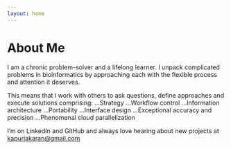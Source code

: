 ```yaml
---
layout: home
---
```


# About Me

I am a chronic problem-solver and a lifelong learner. I unpack complicated problems in bioinformatics by approaching each with the flexible process and attention it deserves.

This means that I work with others to ask questions, define approaches and execute solutions comprising:
    ...Strategy
    ...Workflow control
    ...Information architecture
    ...Portability 
    ...Interface design
    ...Exceptional accuracy and precision
    ...Phenomenal cloud parallelization

I’m on LinkedIn and GitHub and always love hearing about new projects at kapuriakaran@gmail.com
